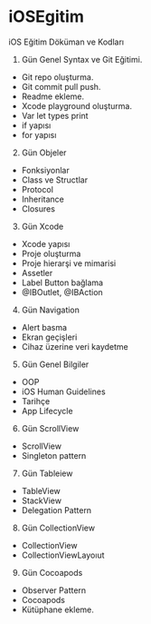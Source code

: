 # iOSEgitim
iOS Eğitim Döküman ve Kodları

1. Gün Genel Syntax ve Git Eğitimi.

- Git repo oluşturma.
- Git commit pull push.
- Readme ekleme.
- Xcode playground oluşturma.
- Var let types print
- if yapısı
- for yapısı

2. Gün Objeler

- Fonksiyonlar
- Class ve Structlar
- Protocol
- Inheritance
- Closures

3. Gün Xcode

- Xcode yapısı
- Proje oluşturma
- Proje hierarşi ve mimarisi
- Assetler
- Label Button bağlama
- @IBOutlet, @IBAction

4. Gün Navigation

- Alert basma
- Ekran geçişleri
- Cihaz üzerine veri kaydetme

5. Gün Genel Bilgiler

- OOP
- iOS Human Guidelines
- Tarihçe
- App Lifecycle

6. Gün ScrollView

- ScrollView
- Singleton pattern

7. Gün Tableiew
- TableView
- StackView
- Delegation Pattern

8. Gün CollectionView
- CollectionView
- CollectionViewLayoıut

9. Gün Cocoapods
- Observer Pattern
- Cocoapods
- Kütüphane ekleme.
